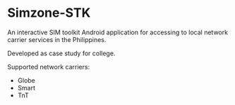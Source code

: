 # Simzone-STK
An interactive SIM toolkit Android application for accessing to local network carrier services in the Philippines.

Developed as case study for college.

Supported network carriers:
- Globe
- Smart
- TnT
